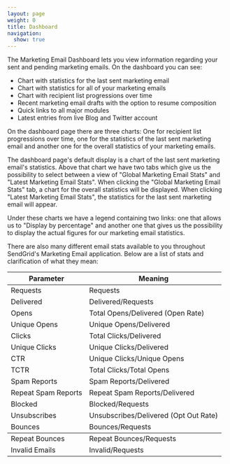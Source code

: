 ```yaml
---
layout: page
weight: 0
title: Dashboard
navigation:
  show: true
---
```


The Marketing Email Dashboard lets you view information regarding your sent and pending marketing emails. On the dashboard you can see:

-   Chart with statistics for the last sent marketing email
-   Chart with statistics for all of your marketing emails
-   Chart with recipient list progressions over time
-   Recent marketing email drafts with the option to resume composition
-   Quick links to all major modules
-   Latest entries from live Blog and Twitter account

On the dashboard page there are three charts: One for recipient list progressions over time, one for the statistics of the last sent marketing email and another one for the overall statistics of your marketing emails.

The dashboard page's default display is a chart of the last sent marketing email's statistics. Above that chart we have two tabs which give us the possibility to select between a view of "Global Marketing Email Stats" and "Latest Marketing Email Stats". When clicking the "Global Marketing Email Stats" tab, a chart for the overall statistics will be displayed. When clicking "Latest Marketing Email Stats", the statistics for the last sent marketing email will appear.

Under these charts we have a legend containing two links: one that allows us to "Display by percentage" and another one that gives us the possibility to display the actual figures for our marketing email statistics.

There are also many different email stats available to you throughout SendGrid's Marketing Email application. Below are a list of stats and clarification of what they mean:

<table class="table table-bordered table-striped">
   <thead>
      <tr>
         <th>Parameter</th>
         <th>Meaning</th>
      </tr>
   </thead>
   <tbody>
      <tr>
         <td>Requests</td>
         <td>Requests</td>
      </tr>
      <tr>
         <td>Delivered</td>
         <td>Delivered/Requests</td>
      </tr>
      <tr>
         <td>Opens</td>
         <td>Total Opens/Delivered (Open Rate)</td>
      </tr>
      <tr>
         <td>Unique Opens</td>
         <td>Unique Opens/Delivered</td>
      </tr>
      <tr>
         <td>Clicks</td>
         <td>Total Clicks/Delivered</td>
      </tr>
      <tr>
         <td>Unique Clicks</td>
         <td>Unique Clicks/Delivered</td>
      </tr>
      <tr>
         <td>CTR</td>
         <td>Unique Clicks/Unique Opens</td>
      </tr>
      <tr>
         <td>TCTR</td>
         <td>Total Clicks/Total Opens</td>
      </tr>
      <tr>
         <td>Spam Reports</td>
         <td>Spam Reports/Delivered</td>
      </tr>
      <tr>
         <td>Repeat Spam Reports</td>
         <td>Repeat Spam Reports/Delivered</td>
      </tr>
      <tr>
         <td>Blocked</td>
         <td>Blocked/Requests</td>
      </tr>
      <tr>
         <td>Unsubscribes</td>
         <td>Unsubscribes/Delivered (Opt Out Rate)</td>
      </tr>
      <tr>
         <td>Bounces</td>
         <td>Bounces/Requests</td>
      </tr>
   </tbody>
   <tr>
      <td>Repeat Bounces</td>
      <td>Repeat Bounces/Requests</td>
   </tr>
   <tr>
      <td>Invalid Emails</td>
      <td>Invalid/Requests</td>
   </tr>
</table>
